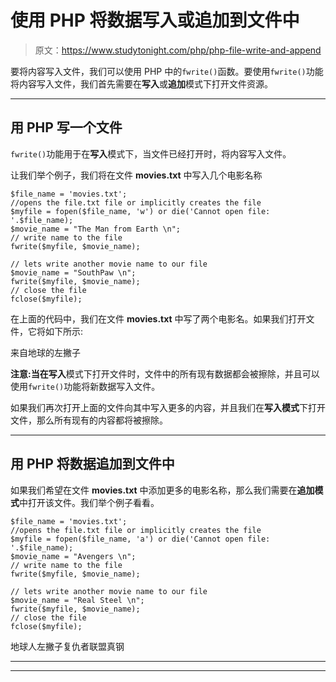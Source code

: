 # 使用 PHP 将数据写入或追加到文件中

> 原文：<https://www.studytonight.com/php/php-file-write-and-append>

要将内容写入文件，我们可以使用 PHP 中的`fwrite()`函数。要使用`fwrite()`功能将内容写入文件，我们首先需要在**写入**或**追加**模式下打开文件资源。

* * *

## 用 PHP 写一个文件

`fwrite()`功能用于在**写入**模式下，当文件已经打开时，将内容写入文件。

让我们举个例子，我们将在文件 **movies.txt** 中写入几个电影名称

```
$file_name = 'movies.txt';
//opens the file.txt file or implicitly creates the file
$myfile = fopen($file_name, 'w') or die('Cannot open file: '.$file_name); 
$movie_name = "The Man from Earth \n";
// write name to the file
fwrite($myfile, $movie_name);

// lets write another movie name to our file
$movie_name = "SouthPaw \n";
fwrite($myfile, $movie_name);
// close the file
fclose($myfile); 
```

在上面的代码中，我们在文件 **movies.txt** 中写了两个电影名。如果我们打开文件，它将如下所示:

来自地球的左撇子

**注意:**当在**写入**模式下打开文件时，文件中的所有现有数据都会被擦除，并且可以使用`fwrite()`功能将新数据写入文件。

如果我们再次打开上面的文件向其中写入更多的内容，并且我们在**写入模式**下打开文件，那么所有现有的内容都将被擦除。

* * *

## 用 PHP 将数据追加到文件中

如果我们希望在文件 **movies.txt** 中添加更多的电影名称，那么我们需要在**追加模式**中打开该文件。我们举个例子看看。

```
$file_name = 'movies.txt';
//opens the file.txt file or implicitly creates the file
$myfile = fopen($file_name, 'a') or die('Cannot open file: '.$file_name); 
$movie_name = "Avengers \n";
// write name to the file
fwrite($myfile, $movie_name);

// lets write another movie name to our file
$movie_name = "Real Steel \n";
fwrite($myfile, $movie_name);
// close the file
fclose($myfile); 
```

地球人左撇子复仇者联盟真钢

* * *

* * *